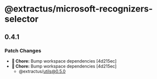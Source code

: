 # @extractus/microsoft-recognizers-selector

## 0.4.1

### Patch Changes

- **🏡 Chore:** Bump workspace dependencies [4d215ec]
- **🏡 Chore:** Bump workspace dependencies [4d215ec]
  - @extractus/utils@0.5.0
